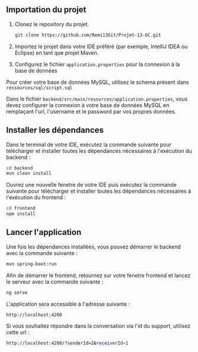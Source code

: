 ## Importation du projet

1. Clonez le repository du projet.

    ```bash
    git clone https://github.com/Remi13Git/Projet-13-OC.git
    ```

2. Importez le projet dans votre IDE préféré (par exemple, IntelliJ IDEA ou Eclipse) en tant que projet Maven.

3. Configurez le fichier `application.properties` pour la connexion à la base de données

Pour créer votre base de données MySQL, utilisez le schema présent dans `ressources/sql/script.sql`

Dans le fichier `backend/src/main/resources/application.properties`, vous devez configurer la connexion à votre base de données MySQL en remplaçant l'url, l'username et le password par vos propres données. 


## Installer les dépendances

Dans le terminal de votre IDE, exécutez la commande suivante pour télécharger et installer toutes les dépendances nécessaires à l'exécution du backend :

```bash
cd backend
mvn clean install
```

Ouvrez une nouvelle fenetre de votre IDE puis exécutez la commande suivante pour télécharger et installer toutes les dépendances nécessaires à l'exécution du frontend :

```bash
cd frontend
npm install
```

## Lancer l'application

Une fois les dépendances installées, vous pouvez démarrer le backend avec la commande suivante :

```bash
mvn spring-boot:run
```


Afin de démarrer le frontend, retournez sur votre fenetre frontend et lancez le serveur avec la commande suivante : 

```bash
ng serve
```

L'application sera accessible à l'adresse suivante :

```bash
http://localhost:4200
```

Si vous souhaitez répondre dans la conversation via l'id du support, utilisez cette url : 

```bash
http://localhost:4200/?senderId=2&receiverId=1
```